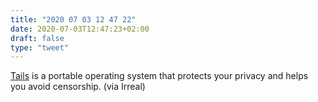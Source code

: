 ```yaml
---
title: "2020 07 03 12 47 22"
date: 2020-07-03T12:47:23+02:00
draft: false
type: "tweet"
---
```

[Tails](https://tails.boum.org/index.en.html) is a portable operating system that protects your privacy and helps you avoid censorship. (via Irreal)
